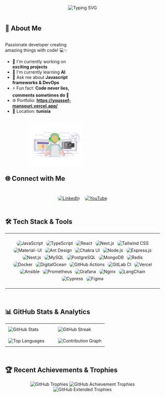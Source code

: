 <div align="center">

<!-- Header with animated typing -->
<img src="https://readme-typing-svg.herokuapp.com?font=Fira+Code&weight=600&size=28&duration=3000&pause=1000&color=58A6FF&center=true&vCenter=true&width=800&height=100&lines=👋+Hi,+I'm+mansouri+youssef!;🚀+Building+amazing+things+with+code;🌱+AI;💡+Let's+create+something+amazing+together!" alt="Typing SVG" />

<!-- Theme Debug Info (will be hidden in production) -->
<!-- 
  Theme: GitHub Dark
  Primary Color: 58A6FF
  Background Color: 0D1117
  Stats Theme: dark
  Sections: {"aboutMe":true,"socialLinks":true,"techStack":true,"githubAnalytics":true,"recentAchievements":true,"blogPosts":true,"contactSection":true}
-->

</div>

<br/>


## 🚀 About Me

 <div style="display: flex; align-items: center; justify-content: space-between; flex-wrap: wrap; gap: 20px;">
  
  <!-- Left column: text -->
  <div style="flex: 1; max-width: 50%; min-width: 250px;">
    <p>
      Passionate developer creating amazing things with code! 💻✨
    </p>
    <ul>
      <li>🔭 I'm currently working on <strong>exciting projects</strong></li>
      <li>🌱 I'm currently learning <strong>AI</strong></li>
      <li>💬 Ask me about <strong>Javascript frameworks & DevOps</strong></li>
      <li>⚡ Fun fact: <strong>Code never lies, comments sometimes do 📝</strong></li>
      <li>🌐 Portfolio: <strong><a href="https://youssef-mansouri.vercel.app/" target="_blank">https://youssef-mansouri.vercel.app/</a></strong></li><li>📍 Location: <strong>tunisia</strong></li>
    </ul>
  </div>
  
  <!-- Right column: image -->
  <div style="flex: 1; max-width: 50%; text-align: right; min-width: 250px;">
    <img 
      alt="Coding" 
      src="https://raw.githubusercontent.com/devSouvik/devSouvik/master/gif3.gif" 
      style="max-width: 100%; border-radius: 8px; width: 70%;"
    />
  </div>

</div>

## 🌐 Connect with Me

<div align="center" style="padding: 20px; background: linear-gradient(135deg, 0D1117 0%, 58A6FF20 100%); border-radius: 15px; margin: 20px 0;">
  <div style="display: flex; flex-wrap: wrap; justify-content: center; gap: 10px; max-width: 800px; margin: 0 auto;">
    <a href="https://linkedin.com/in/mansouri-youssef"><img src="https://img.shields.io/badge/LinkedIn-0077B5?style=for-the-badge&logo=linkedin&logoColor=white&labelColor=0D1117&border_radius=10" alt="LinkedIn" style="margin: 3px; border-radius: 8px;" /></a>
<a href="https://youtube.com/@tensorcode"><img src="https://img.shields.io/badge/YouTube-FF0000?style=for-the-badge&logo=youtube&logoColor=white&labelColor=0D1117&border_radius=10" alt="YouTube" style="margin: 3px; border-radius: 8px;" /></a>
  </div>
</div>

## 🛠️ Tech Stack & Tools

<div align="center">
  <table>
    <tr>
      <td align="center" width="100%" style="padding: 20px;">
        <img src="https://img.shields.io/badge/JavaScript-F7DF1E?style=for-the-badge&logo=javascript&logoColor=white&labelColor=0D1117&border_radius=10" alt="JavaScript" style="margin: 3px; border-radius: 8px;" />
<img src="https://img.shields.io/badge/TypeScript-3178C6?style=for-the-badge&logo=typescript&logoColor=white&labelColor=0D1117&border_radius=10" alt="TypeScript" style="margin: 3px; border-radius: 8px;" />
<img src="https://img.shields.io/badge/React-61DAFB?style=for-the-badge&logo=react&logoColor=white&labelColor=0D1117&border_radius=10" alt="React" style="margin: 3px; border-radius: 8px;" />
<img src="https://img.shields.io/badge/Next%2Ejs-000000?style=for-the-badge&logo=nextdotjs&logoColor=white&labelColor=0D1117&border_radius=10" alt="Next.js" style="margin: 3px; border-radius: 8px;" />
<img src="https://img.shields.io/badge/Tailwind%20CSS-06B6D4?style=for-the-badge&logo=tailwindcss&logoColor=white&labelColor=0D1117&border_radius=10" alt="Tailwind CSS" style="margin: 3px; border-radius: 8px;" />
<img src="https://img.shields.io/badge/Material-UI-007FFF?style=for-the-badge&logo=mui&logoColor=white&labelColor=0D1117&border_radius=10" alt="Material-UI" style="margin: 3px; border-radius: 8px;" />
<img src="https://img.shields.io/badge/Ant%20Design-0170FE?style=for-the-badge&logo=antdesign&logoColor=white&labelColor=0D1117&border_radius=10" alt="Ant Design" style="margin: 3px; border-radius: 8px;" />
<img src="https://img.shields.io/badge/Chakra%20UI-319795?style=for-the-badge&logo=chakraui&logoColor=white&labelColor=0D1117&border_radius=10" alt="Chakra UI" style="margin: 3px; border-radius: 8px;" />
<img src="https://img.shields.io/badge/Node%2Ejs-339933?style=for-the-badge&logo=nodedotjs&logoColor=white&labelColor=0D1117&border_radius=10" alt="Node.js" style="margin: 3px; border-radius: 8px;" />
<img src="https://img.shields.io/badge/Express%2Ejs-000000?style=for-the-badge&logo=express&logoColor=white&labelColor=0D1117&border_radius=10" alt="Express.js" style="margin: 3px; border-radius: 8px;" />
<img src="https://img.shields.io/badge/Nest%2Ejs-E0234E?style=for-the-badge&logo=nestjs&logoColor=white&labelColor=0D1117&border_radius=10" alt="Nest.js" style="margin: 3px; border-radius: 8px;" />
<img src="https://img.shields.io/badge/MySQL-4479A1?style=for-the-badge&logo=mysql&logoColor=white&labelColor=0D1117&border_radius=10" alt="MySQL" style="margin: 3px; border-radius: 8px;" />
<img src="https://img.shields.io/badge/PostgreSQL-336791?style=for-the-badge&logo=postgresql&logoColor=white&labelColor=0D1117&border_radius=10" alt="PostgreSQL" style="margin: 3px; border-radius: 8px;" />
<img src="https://img.shields.io/badge/MongoDB-47A248?style=for-the-badge&logo=mongodb&logoColor=white&labelColor=0D1117&border_radius=10" alt="MongoDB" style="margin: 3px; border-radius: 8px;" />
<img src="https://img.shields.io/badge/Redis-DC382D?style=for-the-badge&logo=redis&logoColor=white&labelColor=0D1117&border_radius=10" alt="Redis" style="margin: 3px; border-radius: 8px;" />
<img src="https://img.shields.io/badge/Docker-2496ED?style=for-the-badge&logo=docker&logoColor=white&labelColor=0D1117&border_radius=10" alt="Docker" style="margin: 3px; border-radius: 8px;" />
<img src="https://img.shields.io/badge/DigitalOcean-0080FF?style=for-the-badge&logo=digitalocean&logoColor=white&labelColor=0D1117&border_radius=10" alt="DigitalOcean" style="margin: 3px; border-radius: 8px;" />
<img src="https://img.shields.io/badge/GitHub%20Actions-2088FF?style=for-the-badge&logo=githubactions&logoColor=white&labelColor=0D1117&border_radius=10" alt="GitHub Actions" style="margin: 3px; border-radius: 8px;" />
<img src="https://img.shields.io/badge/GitLab%20CI-FCA326?style=for-the-badge&logo=gitlab&logoColor=white&labelColor=0D1117&border_radius=10" alt="GitLab CI" style="margin: 3px; border-radius: 8px;" />
<img src="https://img.shields.io/badge/Vercel-000000?style=for-the-badge&logo=vercel&logoColor=white&labelColor=0D1117&border_radius=10" alt="Vercel" style="margin: 3px; border-radius: 8px;" />
<img src="https://img.shields.io/badge/Ansible-EE0000?style=for-the-badge&logo=ansible&logoColor=white&labelColor=0D1117&border_radius=10" alt="Ansible" style="margin: 3px; border-radius: 8px;" />
<img src="https://img.shields.io/badge/Prometheus-E6522C?style=for-the-badge&logo=prometheus&logoColor=white&labelColor=0D1117&border_radius=10" alt="Prometheus" style="margin: 3px; border-radius: 8px;" />
<img src="https://img.shields.io/badge/Grafana-F46800?style=for-the-badge&logo=grafana&logoColor=white&labelColor=0D1117&border_radius=10" alt="Grafana" style="margin: 3px; border-radius: 8px;" />
<img src="https://img.shields.io/badge/Nginx-009639?style=for-the-badge&logo=nginx&logoColor=white&labelColor=0D1117&border_radius=10" alt="Nginx" style="margin: 3px; border-radius: 8px;" />
<img src="https://img.shields.io/badge/LangChain-375BD2?style=for-the-badge&logo=chainlink&logoColor=white&labelColor=0D1117&border_radius=10" alt="LangChain" style="margin: 3px; border-radius: 8px;" />
<img src="https://img.shields.io/badge/Cypress-17202C?style=for-the-badge&logo=cypress&logoColor=white&labelColor=0D1117&border_radius=10" alt="Cypress" style="margin: 3px; border-radius: 8px;" />
<img src="https://img.shields.io/badge/Figma-F24E1E?style=for-the-badge&logo=figma&logoColor=white&labelColor=0D1117&border_radius=10" alt="Figma" style="margin: 3px; border-radius: 8px;" />
      </td>
    </tr>
  </table>
</div>

<br/>

## 📊 GitHub Stats & Analytics

<div align="center">
  <table>
    <tr>
      <td width="50%" style="padding: 10px;">
        <img src="https://github-readme-stats.vercel.app/api?username=youssef-of-web&show_icons=true&theme=dark&hide_border=true&count_private=true&include_all_commits=true&bg_color=0D1117&title_color=58A6FF&icon_color=58A6FF&text_color=C9D1D9&border_radius=15" alt="GitHub Stats" />
      </td>
      <td width="50%" style="padding: 10px;">
        <img src="https://streak-stats.demolab.com/?user=youssef-of-web&theme=dark&hide_border=true&background=0D1117&stroke=58A6FF&ring=58A6FF&fire=58A6FF&currStreakLabel=58A6FF&border_radius=15" alt="GitHub Streak" />
      </td>
    </tr>
    <tr>
      <td width="50%" style="padding: 10px;">
        <img src="https://github-readme-stats.vercel.app/api/top-langs/?username=youssef-of-web&layout=compact&theme=dark&hide_border=true&langs_count=6&bg_color=0D1117&title_color=58A6FF&text_color=C9D1D9&border_radius=15" alt="Top Languages" />
      </td>
      <td width="50%" style="padding: 10px;">
        <img src="https://github-readme-activity-graph.vercel.app/graph?username=youssef-of-web&theme=dark&hide_border=true&area=true&custom_title=Contribution%20Activity&bg_color=0D1117&color=58A6FF&line=58A6FF&point=C9D1D9&border_radius=15" alt="Contribution Graph" />
      </td>
    </tr>
  </table>
</div>

<br/>

## 🏆 Recent Achievements & Trophies

<div align="center">
  <!-- Main GitHub Trophies Row 1 -->
  <img src="https://github-profile-trophy.vercel.app/?username=youssef-of-web&theme=dark&no-frame=true&no-bg=false&margin-w=4&row=1&column=5&title=Commits,Repositories,MultipleLang,PullRequest,Issues" alt="GitHub Trophies" />
  
  <!-- Additional Trophy Row 2 -->
  <img src="https://github-profile-trophy.vercel.app/?username=youssef-of-web&theme=dark&no-frame=true&no-bg=false&margin-w=4&row=2&column=4&title=LongTimeUser,AncientUser,JoinedGithub,AllSuperRank" alt="GitHub Achievement Trophies" />
  
  <!-- Extended Trophy Row 3 -->
  <img src="https://github-profile-trophy.vercel.app/?username=youssef-of-web&theme=dark&no-frame=true&no-bg=false&margin-w=4&row=3&column=3&title=Sponsorship,Organization,Sponsor" alt="GitHub Extended Trophies" />
</div>

